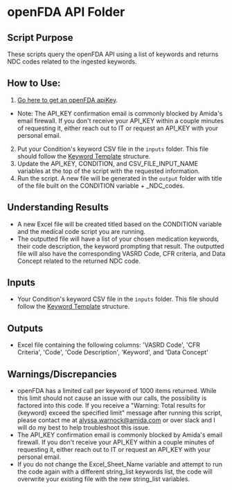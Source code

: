 # openFDA API Folder
## Script Purpose
These scripts query the openFDA API using a list of keywords and returns NDC codes related to the ingested keywords. 

## How to Use:
1) [Go here to get an openFDA apiKey](https://open.fda.gov/apis/authentication/).
- Note: The API_KEY confirmation email is commonly blocked by Amida's email firewall.  If you don't receive your API_KEY within a couple minutes of requesting it, either reach out to IT or request an API_KEY with your personal email. 
2) Put your Condition's keyword CSV file in the `inputs` folder.  This file should follow the [Keyword Template](https://docs.google.com/spreadsheets/d/1_RapZeT2gHfZQERkFxnjQZEbvCiMd5hNdy9sqATFvNw/edit?gid=0#gid=0) structure.
3) Update the API_KEY, CONDITION, and CSV_FILE_INPUT_NAME variables at the top of the script with the requested information. 
4) Run the script.  A new file will be generated in the `output` folder with title of the file built on the CONDITION variable + _NDC_codes.

## Understanding Results
- A new Excel file will be created titled based on the CONDITION variable and the medical code script you are running.
- The outputted file will have a list of your chosen medication keywords, their code description, the keyword prompting that result.  The outputted file will also have the corresponding VASRD Code, CFR criteria, and Data Concept related to the returned NDC code.   

## Inputs
- Your Condition's keyword CSV file in the `inputs` folder.  This file should follow the [Keyword Template](https://docs.google.com/spreadsheets/d/1_RapZeT2gHfZQERkFxnjQZEbvCiMd5hNdy9sqATFvNw/edit?gid=0#gid=0) structure.

## Outputs
- Excel file containing the following columns: 'VASRD Code', 'CFR Criteria', 'Code', 'Code Description', 'Keyword', and 'Data Concept'

## Warnings/Discrepancies 
- openFDA has a limited call per keyword of 1000 items returned.  While this limit should not cause an issue with our calls, the possibility is factored into this code.  If you receive a "Warning: Total results for {keyword} exceed the specified limit" message after running this script, please contact me at alyssa.warnock@amida.com or over slack and I will do my best to help troubleshoot this issue. 
- The API_KEY confirmation email is commonly blocked by Amida's email firewall.  If you don't receive your API_KEY within a couple minutes of requesting it, either reach out to IT or request an API_KEY with your personal email. 
- If you do not change the Excel_Sheet_Name variable and attempt to run the code again with a different string_list keywords list, the code will overwrite your existing file with the new string_list variables. 